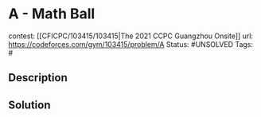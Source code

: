# A - Math Ball

contest: [[CFICPC/103415/103415|The 2021 CCPC Guangzhou Onsite]]
url: https://codeforces.com/gym/103415/problem/A
Status: #UNSOLVED
Tags: #

## Description

## Solution


